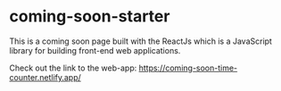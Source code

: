 # coming-soon-starter

This is a coming soon page built with the ReactJs which is a JavaScript library for building front-end web applications.

Check out the link to the web-app: https://coming-soon-time-counter.netlify.app/


